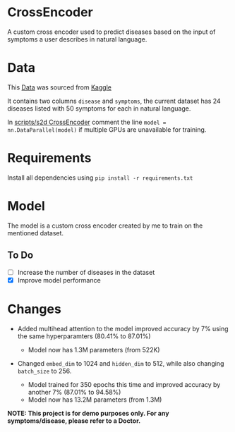 # CrossEncoder

A custom cross encoder used to predict diseases based on the input of symptoms a user describes in natural language.

# Data

This [Data](https://github.com/chungimungi/CrossEncoder/blob/main/data/s2d.csv) was sourced from [Kaggle](https://www.kaggle.com/datasets/niyarrbarman/symptom2disease)

It contains two columns ```disease``` and ```symptoms```, the current dataset has 24 diseases listed with 50 symptoms for each in natural language.

In [scripts/s2d CrossEncoder](https://github.com/chungimungi/CrossEncoder/blob/main/scripts/s2d%20CrossEncoder.py) comment the line ```model = nn.DataParallel(model)``` if multiple GPUs are unavailable for training.

# Requirements

Install all dependencies using ```pip install -r requirements.txt```

# Model

The model is a custom cross encoder created by me to train on the mentioned dataset.


## To Do
- [ ] Increase the number of diseases in the dataset
- [X] Improve model performance

# Changes

- Added multihead attention to the model improved accuracy by 7% using the same hyperparamters (80.41% to 87.01%)
    - Model now has 1.3M parameters (from 522K)

- Changed ```embed_dim``` to 1024 and ```hidden_dim``` to 512, while also changing ```batch_size``` to 256.
    - Model trained for 350 epochs this time and improved accuracy by another 7% (87.01% to 94.58%)
    - Model now has 13.2M parameters (from 1.3M)
 



**NOTE: This project is for demo purposes only. For any symptoms/disease, please refer to a Doctor.**

